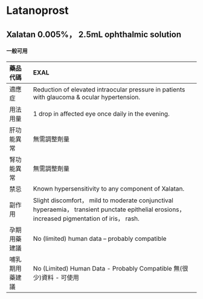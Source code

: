 # Latanoprost

## Xalatan 0.005%， 2.5mL ophthalmic solution

#### 一般可用

| 藥品代碼       | EXAL                                                                                                                                           |
|:---------------|:-----------------------------------------------------------------------------------------------------------------------------------------------|
| 適應症         | Reduction of elevated intraocular pressure in patients with glaucoma & ocular hypertension.                                                    |
| 用法用量       | 1 drop in affected eye once daily in the evening.                                                                                              |
| 肝功能異常     | 無需調整劑量                                                                                                                                   |
| 腎功能異常     | 無需調整劑量                                                                                                                                   |
| 禁忌           | Known hypersensitivity to any component of Xalatan.                                                                                            |
| 副作用         | Slight discomfort， mild to moderate conjunctival hyperaemia， transient punctate epithelial erosions， increased pigmentation of iris， rash. |
| 孕期用藥建議   | No (limited) human data – probably compatible                                                                                                  |
| 哺乳期用藥建議 | No (Limited) Human Data - Probably Compatible 無(很少)資料 - 可使用                                                                            |

